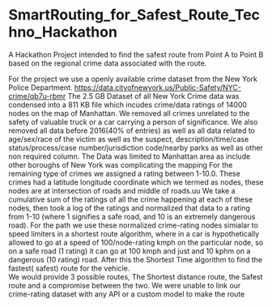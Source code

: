 # SmartRouting_for_Safest_Route_Techno_Hackathon

A Hackathon Project intended to find the safest route from Point A to Point B based on the regional crime data associated with the route.

For the project we use a openly available crime dataset from the New York Police Department. https://data.cityofnewyork.us/Public-Safety/NYC-crime/qb7u-rbmr
The 2.5 GB Dataset of all New York Crime data was condensed into a 811 KB file which incudes crime/data ratings of 14000 nodes on the map of Manhattan. 
We removed all crimes unrelated to the safety of valuable truck or a car carrying a person of significance. 
We also removed all data before 2016(40% of entries) as well as all data related to age/sex/race of the victim as well as the suspect, description/time/case status/process/case number/jurisdiction code/nearby parks as well as other non required column. 
The Data was limited to Manhattan area as include other boroughs of New York was complicating the mapping
For the remaining type of crimes we assigned a rating between 1-10.0. These crimes had a latitude longitude coordinate which we termed as nodes, these nodes are at intersection of roads and middle of roads.uu We take a cumulative sum of the ratings of all the crime happening at each of these nodes, then took a log of the ratings and normalized that data to a rating from 1-10 (where 1 signifies a safe road, and 10 is an extremely dangerous road).
For the path we use these normalized crime-rating nodes simialar to speed limiters in a shortest route algorithm, where in a car is hypothetically allowed to go at a speed of 100/node-rating kmph on the particular node, so on a safe road (1 rating) it can go at 100 kmph and just and 10 kphm on a dangerous (10 rating) road. After this the Shortest Time algorithm to find the fastest( safest) route for the vehicle.  
We would provide 3 possible routes, The Shortest distance route, the Safest route and a compromise between the two.
We were unable to link our crime-rating dataset with any API or a custom model to make the route
